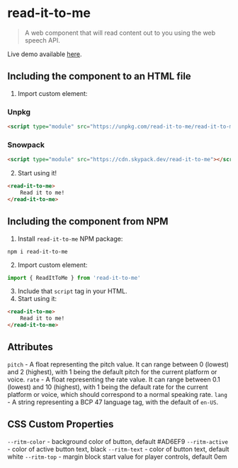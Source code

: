 # read-it-to-me

> A web component that will read content out to you using the web speech API.

Live demo available [here](https://simonmacdonald.com/blog/posts/2024-02-01-read-it-to-me-component).

## Including the component to an HTML file

1. Import custom element:

### Unpkg

```html
<script type="module" src="https://unpkg.com/read-it-to-me/read-it-to-me.js?module=true"></script>
```

### Snowpack

```html
<script type="module" src="https://cdn.skypack.dev/read-it-to-me"></script>
```

2. Start using it!

```html
<read-it-to-me>
    Read it to me!
</read-it-to-me>
```

## Including the component from NPM

1. Install `read-it-to-me` NPM package:

```console
npm i read-it-to-me
```

2. Import custom element:

```javascript
import { ReadItToMe } from 'read-it-to-me'
```

3. Include that `script` tag in your HTML.
4. Start using it:

```html
<read-it-to-me>
    Read it to me!
</read-it-to-me>
```

## Attributes

`pitch` - A float representing the pitch value. It can range between 0 (lowest) and 2 (highest), with 1 being the default pitch for the current platform or voice.
`rate` - A float representing the rate value. It can range between 0.1 (lowest) and 10 (highest), with 1 being the default rate for the current platform or voice, which should correspond to a normal speaking rate.
`lang` - A string representing a BCP 47 language tag, with the default of `en-US`.

## CSS Custom Properties

`--ritm-color` - background color of button, default #AD6EF9
`--ritm-active` - color of active button text, black
`--ritm-text` - color of button text, default white
`--ritm-top` - margin block start value for player controls, default 0em

